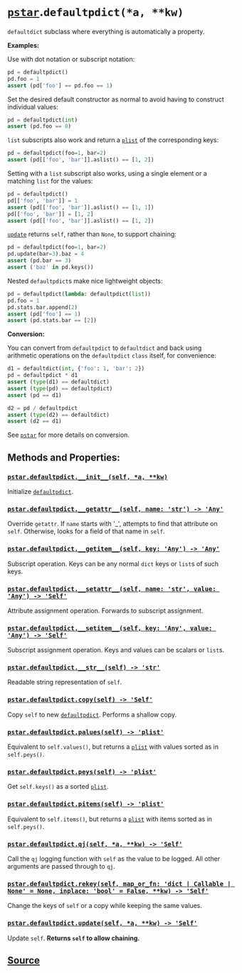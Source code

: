 # [`pstar`](./pstar.md).`defaultpdict(*a, **kw)`

`defaultdict` subclass where everything is automatically a property.

**Examples:**

Use with dot notation or subscript notation:
```python
pd = defaultpdict()
pd.foo = 1
assert (pd['foo'] == pd.foo == 1)
```

Set the desired default constructor as normal to avoid having to construct
individual values:
```python
pd = defaultpdict(int)
assert (pd.foo == 0)
```

`list` subscripts also work and return a [`plist`](./pstar_plist.md) of the corresponding keys:
```python
pd = defaultpdict(foo=1, bar=2)
assert (pd[['foo', 'bar']].aslist() == [1, 2])
```

Setting with a `list` subscript also works, using a single element or a matching
`list` for the values:
```python
pd = defaultpdict()
pd[['foo', 'bar']] = 1
assert (pd[['foo', 'bar']].aslist() == [1, 1])
pd[['foo', 'bar']] = [1, 2]
assert (pd[['foo', 'bar']].aslist() == [1, 2])
```

[`update`](./pstar_defaultpdict_update.md) returns `self`, rather than `None`, to support chaining:
```python
pd = defaultpdict(foo=1, bar=2)
pd.update(bar=3).baz = 4
assert (pd.bar == 3)
assert ('baz' in pd.keys())
```

Nested `defaultpdict`s make nice lightweight objects:
```python
pd = defaultpdict(lambda: defaultpdict(list))
pd.foo = 1
pd.stats.bar.append(2)
assert (pd['foo'] == 1)
assert (pd.stats.bar == [2])
```

**Conversion:**

You can convert from `defaultpdict` to `defaultdict` and back using arithmetic operations on
the `defaultpdict` `class` itself, for convenience:
```python
d1 = defaultdict(int, {'foo': 1, 'bar': 2})
pd = defaultpdict * d1
assert (type(d1) == defaultdict)
assert (type(pd) == defaultpdict)
assert (pd == d1)

d2 = pd / defaultpdict
assert (type(d2) == defaultdict)
assert (d2 == d1)
```

See [`pstar`](./pstar_pstar.md) for more details on conversion.

## Methods and Properties:

### [`pstar.defaultpdict.__init__(self, *a, **kw)`](./pstar_defaultpdict___init__.md)

Initialize [`defaultpdict`](./pstar_defaultpdict.md).

### [`pstar.defaultpdict.__getattr__(self, name: 'str') -> 'Any'`](./pstar_defaultpdict___getattr__.md)

Override `getattr`. If `name` starts with '_', attempts to find that attribute on `self`. Otherwise, looks for a field of that name in `self`.

### [`pstar.defaultpdict.__getitem__(self, key: 'Any') -> 'Any'`](./pstar_defaultpdict___getitem__.md)

Subscript operation. Keys can be any normal `dict` keys or `list`s of such keys.

### [`pstar.defaultpdict.__setattr__(self, name: 'str', value: 'Any') -> 'Self'`](./pstar_defaultpdict___setattr__.md)

Attribute assignment operation. Forwards to subscript assignment.

### [`pstar.defaultpdict.__setitem__(self, key: 'Any', value: 'Any') -> 'Self'`](./pstar_defaultpdict___setitem__.md)

Subscript assignment operation. Keys and values can be scalars or `list`s.

### [`pstar.defaultpdict.__str__(self) -> 'str'`](./pstar_defaultpdict___str__.md)

Readable string representation of `self`.

### [`pstar.defaultpdict.copy(self) -> 'Self'`](./pstar_defaultpdict_copy.md)

Copy `self` to new [`defaultpdict`](./pstar_defaultpdict.md). Performs a shallow copy.

### [`pstar.defaultpdict.palues(self) -> 'plist'`](./pstar_defaultpdict_palues.md)

Equivalent to `self.values()`, but returns a [`plist`](./pstar_plist.md) with values sorted as in `self.peys()`.

### [`pstar.defaultpdict.peys(self) -> 'plist'`](./pstar_defaultpdict_peys.md)

Get `self.keys()` as a sorted [`plist`](./pstar_plist.md).

### [`pstar.defaultpdict.pitems(self) -> 'plist'`](./pstar_defaultpdict_pitems.md)

Equivalent to `self.items()`, but returns a [`plist`](./pstar_plist.md) with items sorted as in `self.peys()`.

### [`pstar.defaultpdict.qj(self, *a, **kw) -> 'Self'`](./pstar_defaultpdict_qj.md)

Call the `qj` logging function with `self` as the value to be logged. All other arguments are passed through to `qj`.

### [`pstar.defaultpdict.rekey(self, map_or_fn: 'dict | Callable | None' = None, inplace: 'bool' = False, **kw) -> 'Self'`](./pstar_defaultpdict_rekey.md)

Change the keys of `self` or a copy while keeping the same values.

### [`pstar.defaultpdict.update(self, *a, **kw) -> 'Self'`](./pstar_defaultpdict_update.md)

Update `self`. **Returns `self` to allow chaining.**

## [Source](../pstar/pstar.py#L497-L922)